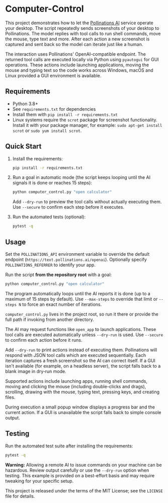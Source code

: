 # Computer-Control

This project demonstrates how to let the [Pollinations AI](https://pollinations.ai)
service operate your desktop. The script repeatedly sends screenshots of your
desktop to Pollinations. The model replies with tool calls to run shell
commands, move the mouse, type text and more. After each action a new screenshot
is captured and sent back so the model can iterate just like a human.

The interaction uses Pollinations' OpenAI-compatible endpoint. The returned tool
calls are executed locally via Python using `pyautogui` for GUI operations.
These actions include launching applications, moving the mouse and typing text
so the code works across Windows, macOS and Linux provided a GUI environment is
available.

## Requirements

- Python 3.8+
- See `requirements.txt` for dependencies
- Install them with `pip install -r requirements.txt`
- Linux systems require the `scrot` package for screenshot functionality. Install
  it with your package manager, for example:
  `sudo apt-get install scrot` or `sudo yum install scrot`.

## Quick Start

1. Install the requirements:

   ```bash
   pip install -r requirements.txt
   ```

2. Run a goal in automatic mode (the script keeps looping until the AI
   signals it is done or reaches 15 steps):

   ```bash
   python computer_control.py "open calculator"
   ```

   Add `--dry-run` to preview the tool calls without actually executing
   them. Use `--secure` to confirm each step before it executes.

3. Run the automated tests (optional):

   ```bash
   pytest -q
   ```

## Usage

Set the `POLLINATIONS_API` environment variable to override the default endpoint
(`https://text.pollinations.ai/openai`). Optionally specify
`POLLINATIONS_REFERRER` to identify your app.

Run the script **from the repository root** with a goal:

```bash
python computer_control.py "open calculator"
```

The program automatically loops until the AI reports it is done (up to a
maximum of 15 steps by default). Use `--max-steps` to override that limit or
`--steps N` to force an exact number of iterations.

`computer_control.py` lives in the project root, so run it there or provide the
full path if invoking from another directory.

The AI may request functions like `open_app` to launch applications. These tool
calls are executed automatically unless `--dry-run` is used. Use `--secure` to
confirm each action before it runs.

Add `--dry-run` to print actions instead of executing them. Pollinations will
respond with JSON tool calls which are executed sequentially. Each iteration
captures a fresh screenshot so the AI can correct itself. If a GUI isn't
available (for example, on a headless server), the script falls back to a blank
image in dry‑run mode.

Supported actions include launching apps, running shell commands, moving and
clicking the mouse (including double-clicks and drags), scrolling, drawing with
the mouse, typing text, pressing keys, and creating files.


During execution a small popup window displays a progress bar and the current
action. If a GUI is unavailable the script falls back to simple console output.

## Testing

Run the automated test suite after installing the requirements:

```bash
pytest -q
```


**Warning:** Allowing a remote AI to issue commands on your machine can be
hazardous. Review output carefully or use the `--dry-run` option when testing.
This example is provided on a best-effort basis and may require tweaking for
your specific setup.

This project is released under the terms of the MIT License; see
the `LICENSE` file for details.
